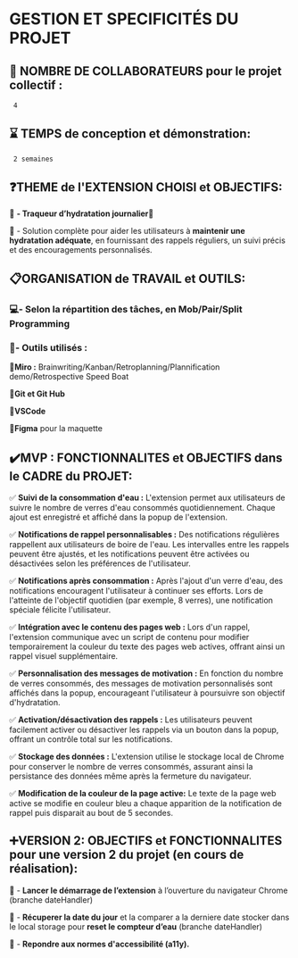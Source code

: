 # **GESTION ET SPECIFICITÉS DU PROJET**

## 🤝 **NOMBRE DE COLLABORATEURS pour le projet collectif** :
     4

## ⌛️ **TEMPS de conception et démonstration**: 
     2 semaines

## ❓**THEME de l'EXTENSION CHOISI et OBJECTIFS:**

📌 **- Traqueur d’hydratation journalier**🥛 

  
📌 - Solution complète pour aider les utilisateurs à **maintenir une hydratation adéquate**, en fournissant des rappels réguliers, un suivi précis et des encouragements personnalisés.
  

## 📋**ORGANISATION de TRAVAIL et OUTILS:**

### 💻- Selon la répartition des tâches, en Mob/Pair/Split Programming

### 🔧- Outils utilisés :
  
   📌**Miro :** Brainwriting/Kanban/Retroplanning/Plannification demo/Retrospective Speed Boat
    
   📌**Git et Git Hub**
    
   📌**VSCode**
    
   📌**Figma** pour la maquette
    

## ✔️**MVP : FONCTIONNALITES et OBJECTIFS dans le CADRE du PROJET:**
 
 ✅ **Suivi de la consommation d'eau :** 
        L'extension permet aux utilisateurs de suivre le nombre de verres d'eau consommés quotidiennement. Chaque ajout est enregistré et affiché dans la popup de l'extension.
    
 ✅ **Notifications de rappel personnalisables :**
        Des notifications régulières rappellent aux utilisateurs de boire de l'eau. Les intervalles entre les rappels peuvent être ajustés, et les notifications 
        peuvent être activées ou désactivées selon les préférences de l'utilisateur.
        
 ✅ **Notifications après consommation :**
        Après l'ajout d'un verre d'eau, des notifications encouragent l'utilisateur à continuer ses efforts. Lors de l'atteinte de l'objectif quotidien (par exemple, 8 verres),
        une notification spéciale félicite l'utilisateur.
        
 ✅ **Intégration avec le contenu des pages web :**
        Lors d'un rappel, l'extension communique avec un script de contenu pour modifier temporairement la couleur du texte des pages web actives,
        offrant ainsi un rappel visuel supplémentaire.
        
 ✅ **Personnalisation des messages de motivation :**
        En fonction du nombre de verres consommés, des messages de motivation personnalisés sont affichés dans la popup, encourageant l'utilisateur à poursuivre son objectif d'hydratation.
       
 ✅ **Activation/désactivation des rappels :**
        Les utilisateurs peuvent facilement activer ou désactiver les rappels via un bouton dans la popup, offrant un contrôle total sur les notifications.
    
 ✅ **Stockage des données :**
        L'extension utilise le stockage local de Chrome pour conserver le nombre de verres consommés, assurant ainsi la persistance des données même après la fermeture du navigateur.
    
 ✅ **Modification de la couleur de la page active:**
        Le texte de la page web active se modifie en couleur bleu a chaque apparition de la notification de rappel puis disparait au bout de 5 secondes.
    

## ➕**VERSION 2: OBJECTIFS et FONCTIONNALITES pour une version 2 du projet (en cours de réalisation):**

📌 - **Lancer le démarrage de l’extension** à l’ouverture du navigateur Chrome (branche dateHandler)
    
📌 - **Récuperer la date du jour** et la comparer a la derniere date stocker dans le local storage pour 
       **reset le compteur d’eau** (branche dateHandler)
       
📌 - **Repondre aux normes d'accessibilité (a11y).**
